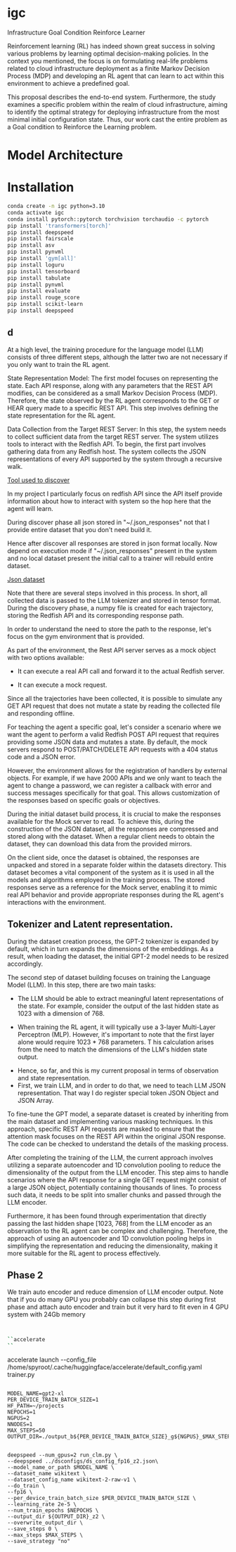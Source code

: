 # igc
Infrastructure Goal Condition  Reinforce Learner

Reinforcement learning (RL) has indeed shown great success in solving various 
problems by learning optimal decision-making policies. In the context you mentioned, 
the focus is on formulating real-life problems related to cloud infrastructure deployment as a finite 
Markov Decision Process (MDP) and developing an RL agent that can learn to act within this 
environment to achieve a predefined goal.

This proposal describes the end-to-end system. Furthermore, the study examines a specific problem within the 
realm of cloud infrastructure, aiming to identify the optimal strategy for deploying infrastructure from the 
most minimal initial configuration state. Thus, our work cast the entire problem as a Goal condition to 
Reinforce the Learning problem.

# Model Architecture

# Installation

```bash
conda create -n igc python=3.10
conda activate igc
conda install pytorch::pytorch torchvision torchaudio -c pytorch
pip install 'transformers[torch]'
pip install deepspeed
pip install fairscale
pip install asv
pip install pynvml
pip install 'gym[all]'
pip install loguru
pip install tensorboard
pip install tabulate
pip install pynvml
pip install evaluate
pip install rouge_score
pip install scikit-learn
pip install deepspeed
```

## d

At a high level, the training procedure for the language model (LLM) consists of three different steps, 
although the latter two are not necessary if you only want to train the RL agent.

State Representation Model: The first model focuses on representing the state. Each API response,
along with any parameters that the REST API modifies, can be considered as a small Markov Decision Process (MDP).
Therefore, the state observed by the RL agent corresponds to the GET or HEAR query made to a specific REST API. 
This step involves defining the state representation for the RL agent.

Data Collection from the Target REST Server: In this step, the system needs to collect sufficient data from 
the target REST server. The system utilizes tools to interact with the Redfish API. To begin, the first 
part involves gathering data from any Redfish host. The system collects the JSON representations of 
every API supported by the system through a recursive walk.

[Tool used to discover](https://github.com/spyroot/idrac_ctl)

In my project I particularly focus on redfish API since the API itself provide information about
how to interact with system so the hop here that the agent will learn.

During discover phase all json stored in "~/.json_responses"  not that I provide entire dataset
that you don't need build it.

Hence after discover all responses are stored in json format locally.  Now depend on execution mode
if "~/.json_responses"  present in the system and no local dataset present the initial call to a trainer
will rebuild entire dataset.

[Json dataset](https://github.com/spyroot/igc/blob/main/igc/ds/redfish_dataset.py)

Note that there are several steps involved in this process. In short, all collected data is 
passed to the LLM tokenizer and stored in tensor format. During the discovery phase, a numpy 
file is created for each trajectory, storing the Redfish API and its corresponding response path.

In order to understand the need to store the path to the response, let's focus on the 
gym environment that is provided.

As part of the environment, the Rest API server serves as a mock object with 
two options available:

* It can execute a real API call and forward it to the actual Redfish server.

* It can execute a mock request.

Since all the trajectories have been collected, it is possible to simulate any GET API request that 
does not mutate a state by reading the collected file and responding offline.

For teaching the agent a specific goal, let's consider a scenario where we want the agent to
perform a valid Redfish POST API request that requires providing some JSON data and mutates a state. 
By default, the mock servers respond to POST/PATCH/DELETE API requests with 
a 404 status code and a JSON error.

However, the environment allows for the registration of handlers by external objects. 
For example, if we have 2000 APIs and we only want to teach the agent to change a password, 
we can register a callback with error and success messages specifically for that goal. 
This allows customization of the responses based on specific goals or objectives.

During the initial dataset build process, it is crucial to make the responses available 
for the Mock server to read. To achieve this, during the construction of the JSON dataset, 
all the responses are compressed and stored along with the dataset. When a regular client needs 
to obtain the dataset, they can download this data from the provided mirrors.

On the client side, once the dataset is obtained, the responses are unpacked and stored in a 
separate folder within the datasets directory. This dataset becomes a vital component of the 
system as it is used in all the models and algorithms employed in the training process. 
The stored responses serve as a reference for the Mock server, enabling it to mimic real 
API behavior and provide appropriate responses during the RL agent's interactions 
with the environment.

## Tokenizer and Latent representation.

During the dataset creation process, the GPT-2 tokenizer is expanded by default, 
which in turn expands the dimensions of the embeddings. As a result, when loading the dataset,
the initial GPT-2 model needs to be resized accordingly.

The second step of dataset building focuses on training the Language Model (LLM). 
In this step, there are two main tasks:

* The LLM should be able to extract meaningful latent representations of the state. 
For example, consider the output of the last hidden state as 1023 with a dimension of 768.

* When training the RL agent, it will typically use a 3-layer Multi-Layer Perceptron (MLP). 
However, it's important to note that the first layer alone would require 1023 * 768 parameters. 
T his calculation arises from the need to match the dimensions of the LLM's hidden state output.

- Hence, so far, and this is my current proposal in terms of observation and state representation. 
- First, we train LLM, and in order to do that, we need to teach LLM JSON representation. That way I
do register special token JSON Object and JSON Array.  

To fine-tune the GPT model, a separate dataset is created by inheriting from the main dataset 
and implementing various masking techniques. In this approach, specific REST API requests are 
masked to ensure that the attention mask focuses on the REST API within the original JSON response. 
The code can be checked to understand the details of the masking process.

After completing the training of the LLM, the current approach involves utilizing a separate 
autoencoder and 1D convolution pooling to reduce the dimensionality of the output from the LLM 
encoder. This step aims to handle scenarios where the API response for a single GET request 
might consist of a large JSON object, potentially containing thousands of lines. 
To process such data, it needs to be split into smaller chunks and passed through 
the LLM encoder.

Furthermore, it has been found through experimentation that directly passing the
last hidden shape [1023, 768] from the LLM encoder as an observation to the RL agent 
can be complex and challenging. Therefore, the approach of using an autoencoder 
and 1D convolution pooling helps in simplifying the representation and reducing 
the dimensionality, making it more suitable for the RL agent to process effectively.

## Phase 2

We train auto encoder and reduce dimension of LLM encoder output.  Note that if you do many GPU
you probably can collapse this step during first phase and attach auto encoder and train
but it very hard to fit even in 4 GPU system with 24Gb memory



```bash


``accelerate
``
```
accelerate launch --config_file /home/spyroot/.cache/huggingface/accelerate/default_config.yaml trainer.py
```

MODEL_NAME=gpt2-xl
PER_DEVICE_TRAIN_BATCH_SIZE=1
HF_PATH=~/projects
NEPOCHS=1
NGPUS=2
NNODES=1
MAX_STEPS=50
OUTPUT_DIR=./output_b${PER_DEVICE_TRAIN_BATCH_SIZE}_g${NGPUS}_$MAX_STEPS


deepspeed --num_gpus=2 run_clm.py \
--deepspeed ../dsconfigs/ds_config_fp16_z2.json\
--model_name_or_path $MODEL_NAME \
--dataset_name wikitext \
--dataset_config_name wikitext-2-raw-v1 \
--do_train \
--fp16 \
--per_device_train_batch_size $PER_DEVICE_TRAIN_BATCH_SIZE \
--learning_rate 2e-5 \
--num_train_epochs $NEPOCHS \
--output_dir ${OUTPUT_DIR}_z2 \
--overwrite_output_dir \
--save_steps 0 \
--max_steps $MAX_STEPS \
--save_strategy "no"